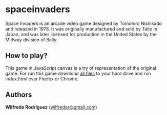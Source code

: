 

spaceinvaders
=============

Space Invaders is an arcade video game designed by Tomohiro Nishikado and released in 1978. 
It was originally manufactured and sold by Taito in Japan, and was later licensed for production 
in the United States by the Midway division of Bally.

## How to play?

This game in JavaScript canvas is a try of representation of the original game. For run this game
download [all files](https://github.com/wilfredor/spaceinvaders/archive/master.zip) to your hard drive and run index.html over Firefox or Chrome.

## Authors

**Wilfredo Rodríguez** (wilfredor@gmail.com)
